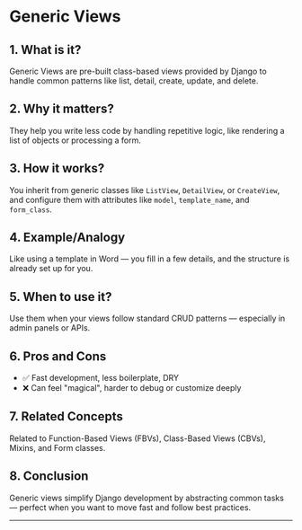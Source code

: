# Generic Views

## 1. What is it?  
Generic Views are pre-built class-based views provided by Django to handle common patterns like list, detail, create, update, and delete.

## 2. Why it matters?  
They help you write less code by handling repetitive logic, like rendering a list of objects or processing a form.

## 3. How it works?  
You inherit from generic classes like `ListView`, `DetailView`, or `CreateView`, and configure them with attributes like `model`, `template_name`, and `form_class`.

## 4. Example/Analogy  
Like using a template in Word — you fill in a few details, and the structure is already set up for you.

## 5. When to use it?  
Use them when your views follow standard CRUD patterns — especially in admin panels or APIs.

## 6. Pros and Cons  
- ✅ Fast development, less boilerplate, DRY  
- ❌ Can feel "magical", harder to debug or customize deeply  

## 7. Related Concepts  
Related to Function-Based Views (FBVs), Class-Based Views (CBVs), Mixins, and Form classes.

## 8. Conclusion  
Generic views simplify Django development by abstracting common tasks — perfect when you want to move fast and follow best practices.

---
